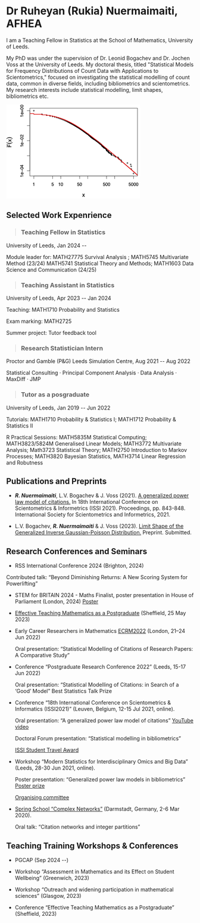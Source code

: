 # Dr Ruheyan (Rukia) Nuermaimaiti, AFHEA

I am a Teaching Fellow in Statistics at the School of Mathematics, University of Leeds. 

My PhD was under the supervision of Dr. Leonid Bogachev and Dr. Jochen Voss at the University of Leeds. My doctoral thesis, titled "Statistical Models for Frequency Distributions of Count Data with Applications to Scientometrics," focused on investigating the statistical modelling of count data, common in diverse fields, including bibliometrics and scientometrics. My research interests include statistical modelling, limit shapes, bibliometrics etc.

![ ](/EJPGPLCCDF.png)

## Selected Work Expenrience

> ### Teaching Fellow in Statistics
 University of Leeds, Jan 2024 -- 

Module leader for: MATH27775 Survival Analysis ; MATH5745 Multivariate Method (23/24)
              MATH5741 Statistical Theory and Methods; MATH1603 Data Science and Communication (24/25)

> ### Teaching Assistant in Statistics
  University of Leeds, Apr 2023 -- Jan 2024
  
  Teaching: MATH1710 Probability and Statistics

  Exam marking: MATH2725 
 
  Summer project: Tutor feedback tool


> ### Research Statistician Intern
  Proctor and Gamble (P&G) Leeds Simulation Centre, Aug 2021 -- Aug 2022
  
  Statistical Consulting · Principal Component Analysis · Data Analysis · MaxDiff · JMP


> ### Tutor as a posgraduate
  University of Leeds, Jan 2019 -- Jun 2022
  
  Tutorials: MATH1710 Probability & Statistics I; MATH1712 Probability & Statistics II
  
  R Practical Sessions: MATH5835M Statistical Computing; MATH3823/5824M Generalised Linear Models;
MATH3772 Multivariate Analysis; Math3723 Statistical Theory; MATH2750 Introduction to Markov
Processes; MATH3820 Bayesian Statistics, MATH3714 Linear Regression and Robutness



## Publications and Preprints

- ***R. Nuermaimaiti***, L.V. Bogachev & J. Voss (2021). [A generalized power law model of citations.](https://eprints.whiterose.ac.uk/179166/) In 18th International Conference on Scientometrics & Informetrics (ISSI 2021). Proceedings, pp. 843-848. International Society for Scientometrics and Informetrics, 2021. 

- L.V. Bogachev, ***R. Nuermaimaiti*** & J. Voss (2023). [Limit Shape of the Generalized Inverse Gaussian-Poisson Distribution.](https://arxiv.org/abs/2303.08139) Preprint. Submitted.


## Research Conferences and Seminars

 *   RSS International Conference 2024 (Brighton, 2024)
   
   Contributed talk: “Beyond Diminishing Returns: A New Scoring System for Powerlifting”
     
* 	STEM for BRITAIN 2024 - Maths Finalist, poster presentation in House of Parliament (London, 2024)
 [Poster](https://stemforbritain.org.uk/2024-Posters/POS_Ruheyan%20Nuermaimaiti_GhcLM.pdf)

 *   [Effective Teaching Mathematics as a Postgraduate](https://sites.google.com/sheffield.ac.uk/ima-rss-pgr-teaching-workshop/home) (Sheffield, 25 May 2023)

 * Early Career Researchers in Mathematics [ECRM2022](https://www.homepages.ucl.ac.uk/~ucahwas/ecrm/) (London, 21–24 Jun 2022)

   Oral presentation: “Statistical Modelling of Citations of Research Papers: A Comparative Study”

 * Conference “Postgraduate Research Conference 2022” (Leeds, 15-17 Jun 2022)
 
   Oral presentation: “Statistical Modelling of Citations: in Search of a ‘Good’ Model” Best Statistics Talk Prize

 * Conference “18th International Conference on Scientometrics & Informatics (ISSI2021)” (Leuven, Belgium, 12-15 Jul 2021, online).
 
   Oral presentation: “A generalized power law model of citations” [YouTube video](https://www.youtube.com/watch?v=GlT3H774qL8)
   
   Doctoral Forum presentation: “Statistical modelling in bibliometrics”
   
   [ISSI Student Travel Award](https://www.issi-society.org/awards/issi-student-travel-award/)

 * Workshop “Modern Statistics for Interdisciplinary Omics and Big Data” (Leeds, 28-30 Jun 2021, online).
 
   Poster presentation: “Generalized power law models in bibliometrics” [Poster prize](https://imforfuture.eu/modern-statistics-for-interdisciplinary-omics-and-big-data/)
   
   [Organising committee](https://imforfuture.eu/meeting-committees/)

 * [Spring School “Complex Networks”](https://www2.mathematik.tu-darmstadt.de/~aurzada/springschool/index.html) (Darmstadt, Germany, 2-6 Mar 2020).
 
   Oral talk: “Citation networks and integer partitions”


## Teaching Training Workshops & Conferences

* PGCAP (Sep 2024 --) 

* Workshop “Assessment in Mathematics and its Effect on Student Wellbeing” (Greenwich, 2023)
  
* Workshop “Outreach and widening participation in mathematical sciences” (Glasgow, 2023)
  
* Conference “Effective Teaching Mathematics as a Postgraduate” (Sheffield, 2023) 




